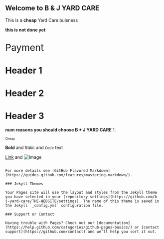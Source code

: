 ## Welcome to B & J YARD CARE

This is a **cheap** Yard Care buisness

**this is not done yet**

<p style="font-size:30px;">Payment</p> 




# Header 1
# Header 2
# Header 3


**num reasons you should choose B * J YARD CARE**
1.<p style="font-size:10px;">Cheap</p> 

**Bold** and _Italic_ and `Code` text

[Link](url) and ![Image](src)
```

For more details see [GitHub Flavored Markdown](https://guides.github.com/features/mastering-markdown/).

### Jekyll Themes

Your Pages site will use the layout and styles from the Jekyll theme you have selected in your [repository settings](https://github.com/b-j-yard-care/THE-WEBSITE/settings). The name of this theme is saved in the Jekyll `_config.yml` configuration file.

### Support or Contact

Having trouble with Pages? Check out our [documentation](https://help.github.com/categories/github-pages-basics/) or [contact support](https://github.com/contact) and we’ll help you sort it out.
